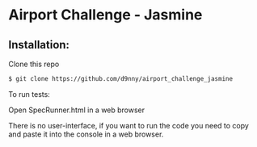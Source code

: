 Airport Challenge - Jasmine
===========================
Installation:
-------------
Clone this repo
```sh
$ git clone https://github.com/d9nny/airport_challenge_jasmine
```
To run tests:

Open SpecRunner.html in a web browser

There is no user-interface, if you want to run the code you need to copy and paste it into the console in a web browser.
